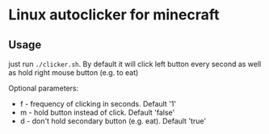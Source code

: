 # Linux autoclicker for minecraft


## Usage

just run `./clicker.sh`. By default it will click left button every second as well as hold right mouse button (e.g. to eat)

Optional parameters:
* f - frequency of clicking in seconds. Default '1'
* m - hold button instead of click. Default 'false'
* d - don't hold secondary button (e.g. eat). Default 'true'
